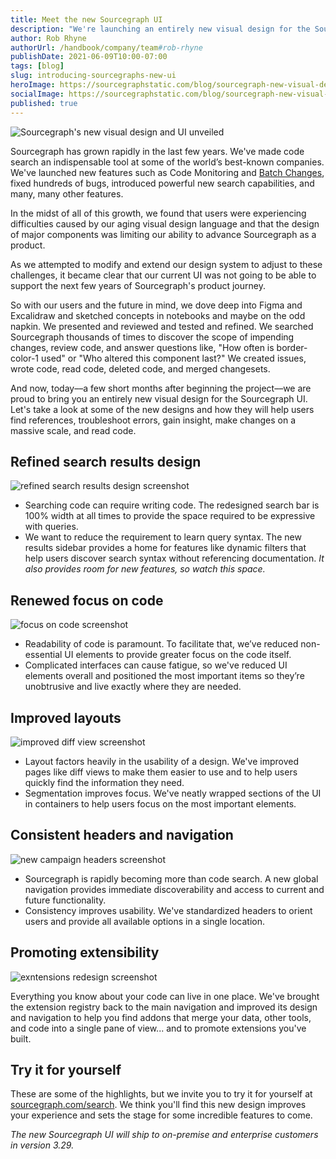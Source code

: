 ```yaml
---
title: Meet the new Sourcegraph UI
description: "We're launching an entirely new visual design for the Sourcegraph UI today! We've added so many features to Sourcegraph in the last few years, that we needed an entirely new visual design to keep up with our advancements. Let's take a look at some of the new designs and how they will help users navigate, understand, and make changes to code more efficiently."
author: Rob Rhyne
authorUrl: /handbook/company/team#rob-rhyne
publishDate: 2021-06-09T10:00-07:00
tags: [blog]
slug: introducing-sourcegraphs-new-ui
heroImage: https://sourcegraphstatic.com/blog/sourcegraph-new-visual-design-ui.jpg
socialImage: https://sourcegraphstatic.com/blog/sourcegraph-new-visual-design-ui.jpg
published: true
---
```


![Sourcegraph's new visual design and UI unveiled](https://sourcegraphstatic.com/blog/sourcegraph-new-visual-design-ui.jpg)

Sourcegraph has grown rapidly in the last few years. We've made code search an indispensable tool at some of the world’s best-known companies. We've launched new features such as Code Monitoring and [Batch Changes](https://about.sourcegraph.com/blog/introducing-batch-changes/), fixed hundreds of bugs, introduced powerful new search capabilities, and many, many other features.

In the midst of all of this growth, we found that users were experiencing difficulties caused by our aging visual design language and that the design of major components was limiting our ability to advance Sourcegraph as a product.

As we attempted to modify and extend our design system to adjust to these challenges, it became clear that our current UI was not going to be able to support the next few years of Sourcegraph's product journey.

So with our users and the future in mind, we dove deep into Figma and Excalidraw and sketched concepts in notebooks and maybe on the odd napkin. We presented and reviewed and tested and refined. We searched Sourcegraph thousands of times to discover the scope of impending changes, review code, and answer questions like, "How often is border-color-1 used" or "Who altered this component last?" We created issues, wrote code, read code, deleted code, and merged changesets.

And now, today––a few short months after beginning the project––we are proud to bring you an entirely new visual design for the Sourcegraph UI. Let's take a look at some of the new designs and how they will help users find references, troubleshoot errors, gain insight, make changes on a massive scale, and read code.

## Refined search results design

![refined search results design screenshot](https://sourcegraphstatic.com/blog/redesign/r_search_results.png)

- Searching code can require writing code. The redesigned search bar is 100% width at all times to provide the space required to be expressive with queries.
- We want to reduce the requirement to learn query syntax. The new results sidebar provides a home for features like dynamic filters that help users discover search syntax without referencing documentation. _It also provides room for new features, so watch this space._

## Renewed focus on code

![focus on code screenshot](https://sourcegraphstatic.com/blog/redesign/r_code.png)

- Readability of code is paramount. To facilitate that, we’ve reduced non-essential UI elements to provide greater focus on the code itself.
- Complicated interfaces can cause fatigue, so we've reduced UI elements overall and positioned the most important items so they’re unobtrusive and live exactly where they are needed.

## Improved layouts

![improved diff view screenshot](https://sourcegraphstatic.com/blog/redesign/r_layouts.png)

- Layout factors heavily in the usability of a design. We've improved pages like diff views to make them easier to use and to help users quickly find the information they need.
- Segmentation improves focus. We've neatly wrapped sections of the UI in containers to help users focus on the most important elements.

## Consistent headers and navigation

![new campaign headers screenshot](https://sourcegraphstatic.com/blog/redesign/r_headers.png)

- Sourcegraph is rapidly becoming more than code search. A new global navigation provides immediate discoverability and access to current and future functionality.
- Consistency improves usability. We've standardized headers to orient users and provide all available options in a single location.

## Promoting extensibility

![exntensions redesign screenshot](https://sourcegraphstatic.com/blog/redesign/r_extensions.png)

Everything you know about your code can live in one place. We've brought the extension registry back to the main navigation and improved its design and navigation to help you find addons that merge your data, other tools, and code into a single pane of view... and to promote extensions you've built.

## Try it for yourself

These are some of the highlights, but we invite you to try it for yourself at [sourcegraph.com/search](http://sourcegraph.com/search). We think you'll find this new design improves your experience and sets the stage for some incredible features to come.

_The new Sourcegraph UI will ship to on-premise and enterprise customers in version 3.29._
